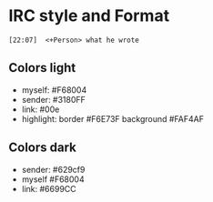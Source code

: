 # IRC style and Format

```
[22:07]  <+Person> what he wrote
```

## Colors light
* myself: #F68004
* sender: #3180FF
* link: #00e
* highlight: border #F6E73F background #FAF4AF

## Colors dark
* sender: #629cf9
* myself #F68004
* link: #6699CC
